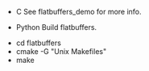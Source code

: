 - C 
See flatbuffers_demo for more info.

- Python
Build flatbuffers.
* cd flatbuffers
* cmake -G "Unix Makefiles"
* make
